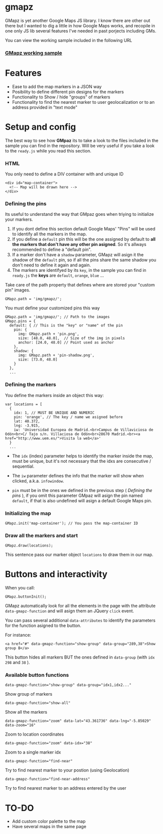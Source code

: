 gmapz
=====

GMapz is yet another Google Maps JS library. I know there are other out there but I wanted to dig a little in how Google Maps works, and recopile in one only JS lib several features I've needed in past porjects including GMs.

You can view the working sample included in the following URL

<h3><a href="http://htmlpreview.github.io/?https://github.com/carloscabo/gmapz/blob/master/index.htm" target="_blank">GMapz working sample</a></h3>

Features
========

- Ease to add the map markers in a JSON way
- Posibility to define different pin designs for the markers
- Functionality to Show / hide "groups" of markers
- Functionality to find the nearest marker to user geolocalization or to an address provided in "text mode"

Setup and config
================

The best way to see how **GMpaz** its to take a look to the files included in the sample you can find in the repository. Will be very useful if you take a look to the `ready.js` while you read this section.

### HTML

You only need to define a DIV container with and unique ID

    <div id="map-container">
      <!-- Map will be drawn here -->
    </div>
    

### Defining the pins

Its useful to understand the way that GMpaz goes when triying to initialize your markers.

1. If you dont define this section default Google Maps' "Pins" will be used to identify all the markers in the map.
2. If you define a `default` pin this will be the one assigned by default to **all the markers that don't have any other pin asigned**. So it's allways recommended to define a "default pin".
3. If a marker don't have a `shadow` parameter, GMapz will asign it the shadow of the `default` pin, so if all the pins share the same shadow you don't need to define it again and again.
4. The markers are identifyed by its `key`, in the sample you can find in `ready.js` the **keys** are `default`, `orange`, `blue` ...

Take care of the path property that defines where are stored your "custom pin" images.

    GMapz.path = 'img/gmapz/';
    
You must define your customized pins this way

    GMapz.path = 'img/gmapz/'; // Path to the images
    GMapz.pins = {
      default: { // This is the "key" or "name" of the pin
        pin: {
          img: GMapz.path + 'pin.png',
          size: [48.0, 48.0],  // Size of the img in pixels
          anchor: [24.0, 48.0] // Point used as anchor
        },
        shadow: {
          img: GMapz.path + 'pin-shadow.png',
          size: [73.0, 48.0]
        }
      },
      ...

### Defining the markers

You define the markers inside an object this way:

    var locations = [
      {
        idx: 1, // MUST BE UNIQUE AND NUMERIC
        pin: 'orange', // The key / name we asigned before
        lat: 40.372,
        lng: -3.915,
        iw: 'Universidad Europea de Madrid.<br>Campus de Villaviciosa de Odón<br>C/ Tajo s/n. Villaciosa de Odón<br>28670 Madrid.<br><a href="http://www.uem.es/">Visita la web</a>'
      }
      ...

- The `idx` (index) parameter helps to identify the marker inside the map, must be unique, but it's not necessary that the idxs are consecutive / sequential.

- The `iw` parameter defines the info that the marker will show when clicked, a.k.a. `infowindow`.

- `pin` must be in the ones we defined in the previous step ( _Defining the pins_ ), if you omit this parameter GMpaz will asign the pin named `default`, if that is also undefined will asign a default Google Maps pin.

### Initializing the map

    GMapz.init('map-container'); // You pass the map-container ID
    
### Draw all the markers and start

    GMapz.draw(locations);
    
This sentence pass our marker object `locations` to draw them in our map.

Buttons and interactivity
=========================

When you call:

    GMapz.buttonInit();
    
GMapz automatically look for all the elements in the page with the attribute `data-gmapz-function` and will asign them an JQuery `click` event.
    
You can pass several additional `data-attributes` to identify the parameters for the function asigned to the button.

For instance:

    <a href="#" data-gmapz-function="show-group" data-group="289,38">Show group B</a>
    
This button hides all markers BUT the ones defined in `data-group` (with `idx` `298` and `38` ).

### Available button functions

    data-gmapz-function="show-group" data-group="idx1,idx2..."
Show group of markers

    data-gmapz-function="show-all"
Show all the markers

    data-gmapz-function="zoom" data-lat="43.361736" data-lng="-5.85029" data-zoom="16"
Zoom to location coordinates

    data-gmapz-function="zoom" data-idx="38"
Zoom to a single marker idx

    data-gmapz-function="find-near"
Try to find nearest marker to your postion (using Geolocation)

    data-gmapz-function="find-near-address"
Try to find nearest marker to an address entered by the user

TO-DO
=====

- Add custom color palette to the map
- Have several maps in the same page


